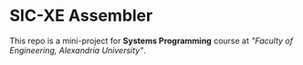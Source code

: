 # SIC-XE Assembler

This repo is a mini-project for **Systems Programming** course at _"Faculty of Engineering, Alexandria University"_.
